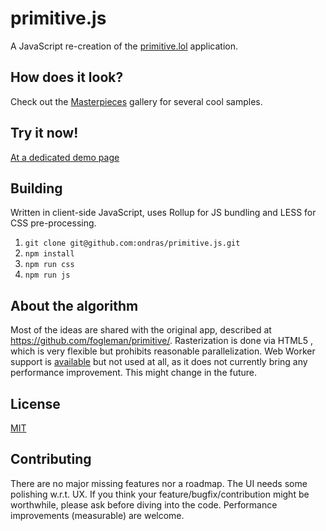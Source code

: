 # primitive.js

A JavaScript re-creation of the [primitive.lol](http://primitive.lol/) application.

## How does it look?

Check out the [Masterpieces](https://cielitolindo.de/albums/masterpieces/) gallery for several cool samples.

## Try it now!

[At a dedicated demo page](https://ondras.github.io/primitive.js/)

## Building

Written in client-side JavaScript, uses Rollup for JS bundling and LESS for CSS pre-processing.

  1. `git clone git@github.com:ondras/primitive.js.git`
  1. `npm install`
  1. `npm run css`
  1. `npm run js`

## About the algorithm

Most of the ideas are shared with the original app, described at https://github.com/fogleman/primitive/. Rasterization is done via HTML5 <canvas>, which is very flexible but prohibits reasonable parallelization. Web Worker support is [available](js/src/workerPool.js) but not used at all, as it does not currently bring any performance improvement. This might change in the future.

## License

[MIT](license.txt)

## Contributing

There are no major missing features nor a roadmap. The UI needs some polishing w.r.t. UX. If you think your feature/bugfix/contribution might be worthwhile, please ask before diving into the code. Performance improvements (measurable) are welcome. 
